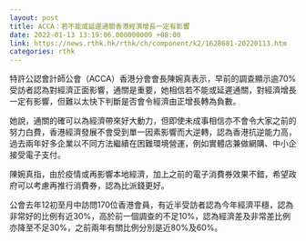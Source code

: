 ```yaml
---
layout: post
title: ACCA：若不能或延遲通關香港經濟增長一定有影響
date: 2022-01-13 13:19:06.000000000 +08:00
link: https://news.rthk.hk/rthk/ch/component/k2/1628681-20220113.htm
categories: rthk
---
```


特許公認會計師公會（ACCA）香港分會會長陳婉真表示，早前的調查顯示逾70%受訪者認為對經濟正面影響，通關是重要，她相信若不能或延遲通關，對經濟增長一定有影響，但難以太快下判斷是否會令經濟由正增長轉為負數。

她說，通關的確可以為經濟帶來好大動力，但即使未成事相信亦不會令大家之前的努力白費，香港經濟發展不會受到單一因素影響而大逆轉，認為香港抗逆能力高，過去兩年好多企業以不同方法繼續在困難環境營運，例如實體店兼做網購、中小企接受電子支付。

陳婉真指，由於疫情或再影響本地經濟，加上之前的電子消費券效果不錯，希望政府可以考慮再推行消費券，認為比派錢更好。

公會去年12初至月中訪問170位香港會員，有近半受訪者認為今年經濟平穩，認為非常好的比例有近30%，高於前一個調查的不足10%，認為經濟差及非常差比例亦降至不足30%，之前兩年有關比例分別是近80%及60%。
